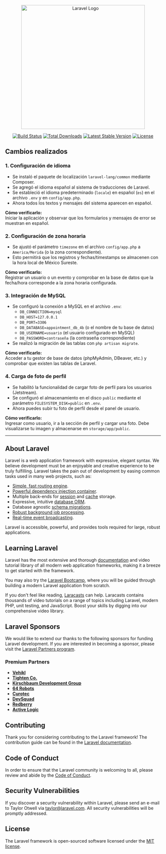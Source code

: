 <p align="center"><a href="https://laravel.com" target="_blank"><img src="https://raw.githubusercontent.com/laravel/art/master/logo-lockup/5%20SVG/2%20CMYK/1%20Full%20Color/laravel-logolockup-cmyk-red.svg" width="400" alt="Laravel Logo"></a></p>

<p align="center">
<a href="https://github.com/laravel/framework/actions"><img src="https://github.com/laravel/framework/workflows/tests/badge.svg" alt="Build Status"></a>
<a href="https://packagist.org/packages/laravel/framework"><img src="https://img.shields.io/packagist/dt/laravel/framework" alt="Total Downloads"></a>
<a href="https://packagist.org/packages/laravel/framework"><img src="https://img.shields.io/packagist/v/laravel/framework" alt="Latest Stable Version"></a>
<a href="https://packagist.org/packages/laravel/framework"><img src="https://img.shields.io/packagist/l/laravel/framework" alt="License"></a>
</p>

## Cambios realizados

### 1. Configuración de idioma

- Se instaló el paquete de localización `laravel-lang/common` mediante Composer.
- Se agregó el idioma español al sistema de traducciones de Laravel.
- Se estableció el idioma predeterminado (`locale`) en español (`es`) en el archivo `.env` y en `config/app.php`.
- Ahora todos los textos y mensajes del sistema aparecen en español.

**Cómo verificarlo:**  
Iniciar la aplicación y observar que los formularios y mensajes de error se muestran en español.

### 2. Configuración de zona horaria

- Se ajustó el parámetro `timezone` en el archivo `config/app.php` a `America/Merida` (o la zona correspondiente).
- Esto permitirá que los registros y fechas/timestamps se almacenen con la hora local de México Sureste.

**Cómo verificarlo:**  
Registrar un usuario o un evento y comprobar en la base de datos que la fecha/hora corresponde a la zona horaria configurada.

### 3. Integración de MySQL

- Se configuró la conexión a MySQL en el archivo `.env`:
  - `DB_CONNECTION=mysql`
  - `DB_HOST=127.0.0.1`
  - `DB_PORT=3306`
  - `DB_DATABASE=appointment_db_4b` (o el nombre de tu base de datos)
  - `DB_USERNAME=usuario` (el usuario configurado en MySQL)
  - `DB_PASSWORD=contraseña` (la contraseña correspondiente)
- Se realizó la migración de las tablas con `php artisan migrate`.

**Cómo verificarlo:**  
Acceder a tu gestor de base de datos (phpMyAdmin, DBeaver, etc.) y comprobar que existen las tablas de Laravel.

### 4. Carga de foto de perfil

- Se habilitó la funcionalidad de cargar foto de perfil para los usuarios (Jetstream).
- Se configuró el almacenamiento en el disco `public` mediante el parámetro `FILESYSTEM_DISK=public` en `.env`.
- Ahora puedes subir tu foto de perfil desde el panel de usuario.

**Cómo verificarlo:**  
Ingresar como usuario, ir a la sección de perfil y cargar una foto. Debe visualizarse tu imagen y almacenarse en `storage/app/public`.

---

## About Laravel

Laravel is a web application framework with expressive, elegant syntax. We believe development must be an enjoyable and creative experience to be truly fulfilling. Laravel takes the pain out of development by easing common tasks used in many web projects, such as:

- [Simple, fast routing engine](https://laravel.com/docs/routing).
- [Powerful dependency injection container](https://laravel.com/docs/container).
- Multiple back-ends for [session](https://laravel.com/docs/session) and [cache](https://laravel.com/docs/cache) storage.
- Expressive, intuitive [database ORM](https://laravel.com/docs/eloquent).
- Database agnostic [schema migrations](https://laravel.com/docs/migrations).
- [Robust background job processing](https://laravel.com/docs/queues).
- [Real-time event broadcasting](https://laravel.com/docs/broadcasting).

Laravel is accessible, powerful, and provides tools required for large, robust applications.

## Learning Laravel

Laravel has the most extensive and thorough [documentation](https://laravel.com/docs) and video tutorial library of all modern web application frameworks, making it a breeze to get started with the framework.

You may also try the [Laravel Bootcamp](https://bootcamp.laravel.com), where you will be guided through building a modern Laravel application from scratch.

If you don't feel like reading, [Laracasts](https://laracasts.com) can help. Laracasts contains thousands of video tutorials on a range of topics including Laravel, modern PHP, unit testing, and JavaScript. Boost your skills by digging into our comprehensive video library.

## Laravel Sponsors

We would like to extend our thanks to the following sponsors for funding Laravel development. If you are interested in becoming a sponsor, please visit the [Laravel Partners program](https://partners.laravel.com).

### Premium Partners

- **[Vehikl](https://vehikl.com)**
- **[Tighten Co.](https://tighten.co)**
- **[Kirschbaum Development Group](https://kirschbaumdevelopment.com)**
- **[64 Robots](https://64robots.com)**
- **[Curotec](https://www.curotec.com/services/technologies/laravel)**
- **[DevSquad](https://devsquad.com/hire-laravel-developers)**
- **[Redberry](https://redberry.international/laravel-development)**
- **[Active Logic](https://activelogic.com)**

## Contributing

Thank you for considering contributing to the Laravel framework! The contribution guide can be found in the [Laravel documentation](https://laravel.com/docs/contributions).

## Code of Conduct

In order to ensure that the Laravel community is welcoming to all, please review and abide by the [Code of Conduct](https://laravel.com/docs/contributions#code-of-conduct).

## Security Vulnerabilities

If you discover a security vulnerability within Laravel, please send an e-mail to Taylor Otwell via [taylor@laravel.com](mailto:taylor@laravel.com). All security vulnerabilities will be promptly addressed.

## License

The Laravel framework is open-sourced software licensed under the [MIT license](https://opensource.org/licenses/MIT).
